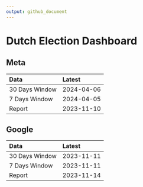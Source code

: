 ```yaml
---
output: github_document
---
```


# Dutch Election Dashboard



## Meta


|Data           |Latest     |
|:--------------|:----------|
|30 Days Window |2024-04-06 |
|7 Days Window  |2024-04-05 |
|Report         |2023-11-10 |

## Google


|Data           |Latest     |
|:--------------|:----------|
|30 Days Window |2023-11-11 |
|7 Days Window  |2023-11-11 |
|Report         |2023-11-14 |
